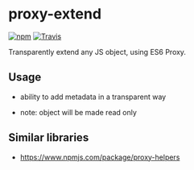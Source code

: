 
# proxy-extend

[![npm](https://img.shields.io/npm/v/proxy-extend.svg)](https://www.npmjs.com/package/proxy-extend)
[![Travis](https://img.shields.io/travis/mkrause/proxy-extend.svg)](https://travis-ci.org/mkrause/proxy-extend)

Transparently extend any JS object, using ES6 Proxy.


## Usage

- ability to add metadata in a transparent way

- note: object will be made read only


## Similar libraries

- https://www.npmjs.com/package/proxy-helpers
